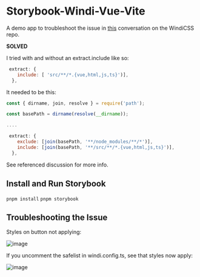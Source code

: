# Storybook-Windi-Vue-Vite

A demo app to troubleshoot the issue in [this](https://github.com/windicss/windicss/issues/480) conversation on the WindiCSS repo.

**SOLVED**

I tried with and without an extract.include like so:

```js
 extract: {
    include: [ 'src/**/*.{vue,html,js,ts}')],
  },
```

It needed to be this:

```js
const { dirname, join, resolve } = require('path');

const basePath = dirname(resolve(__dirname));

....

 extract: {
    exclude: [join(basePath, '**/node_modules/**/*')],
    include: [join(basePath, '**/src/**/*.{vue,html,js,ts}')],
  },
```

See referenced discussion for more info.

## Install and Run Storybook

`pnpm install`
`pnpm storybook`

## Troubleshooting the Issue

Styles on button not applying:

![image](https://user-images.githubusercontent.com/11774971/135123958-1f0f47a6-bf94-4889-abf3-e36c54fbbe91.png)

If you uncomment the safelist in windi.config.ts, see that styles now apply:

![image](https://user-images.githubusercontent.com/11774971/135124238-a1a0737b-97b0-404c-a00f-022fb64a7e44.png)
